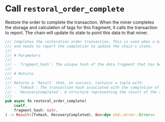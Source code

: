 # Call `restoral_order_complete`

Restore the order to complete the transaction. When the miner completes the storage and calculation of tags for this fragment, it calls the transaction to report. The chain will update its state to point this data to that miner.

```rust
/// Completes the restoration order transaction. This is used when a miner finishes storing and calculating tags for a data fragment,
/// and needs to report the completion to update the chain's state.
///
/// # Parameters
///
/// - `fragment_hash`: The unique hash of the data fragment that has been restored and processed.
///
/// # Returns
///
/// Returns a `Result` that, on success, contains a tuple with:
/// - `TxHash`: The transaction hash associated with the completion of the restoration order.
/// - `RecoveryCompleted`: A structure representing the result of the restoration order completion.
///
pub async fn restoral_order_complete(
    &self,
    fragment_hash: &str,
) -> Result<(TxHash, RecoveryCompleted), Box<dyn std::error::Error>>
```
